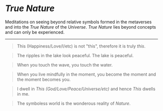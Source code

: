 # *True Nature*

Meditations on seeing beyond relative symbols formed in the metaverses and into the *True Nature* of the *Universe*.  *True Nature* lies beyond concepts and can only be experienced.

---

> This (Happiness/Love/I/etc) is not "this", therefore it is truly *this*.

> The ripples in the lake look peaceful. The lake is peaceful.

> When you touch the wave, you touch the water.

> When you live mindfully in the moment, you become the moment and the moment becomes you.

> I dwell in *This (God/Love/Peace/Universe/etc)* and hence *This* dwells in me.

> The symboless world is the wonderous reality of *Nature*.
